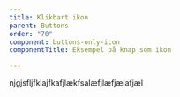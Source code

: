 ```yaml
---
title: Klikbart ikon
parent: Buttons
order: "70"
component: buttons-only-icon
componentTitle: Eksempel på knap som ikon

---
```

njgjsfljfklajfkafjlækfsalæfjlæfjælafjæl